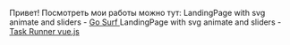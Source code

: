 Привет! Посмотреть мои работы можно тут:
LandingPage with svg animate and sliders - <a href="https://sweetysweet.github.io/GoSurfe/"> Go Surf </a>
LandingPage with svg animate and sliders - <a href="https://sweetysweet.github.io/"> Task Runner vue.js </a>
